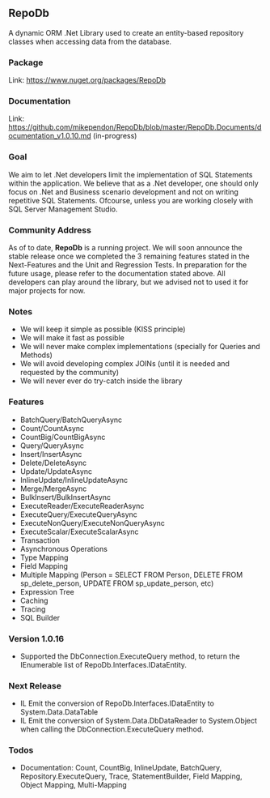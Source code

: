 ## RepoDb

A dynamic ORM .Net Library used to create an entity-based repository classes when accessing data from the database.

### Package
Link: https://www.nuget.org/packages/RepoDb

### Documentation
Link: https://github.com/mikependon/RepoDb/blob/master/RepoDb.Documents/documentation_v1.0.10.md (in-progress)

### Goal

We aim to let .Net developers limit the implementation of SQL Statements within the application. We believe that as a .Net developer, one should only focus on .Net and Business scenario development and not on writing repetitive SQL Statements. Ofcourse, unless you are working closely with SQL Server Management Studio.

### Community Address

As of to date, **RepoDb** is a running project. We will soon announce the stable release once we completed the 3 remaining features stated in the Next-Features and the Unit and Regression Tests. In preparation for the future usage, please refer to the documentation stated above. All developers can play around the library, but we advised not to used it for major projects for now.

### Notes

 - We will keep it simple as possible (KISS principle)
 - We will make it fast as possible
 - We will never make complex implementations (specially for Queries and Methods)
 - We will avoid developing complex JOINs (until it is needed and requested by the community)
 - We will never ever do try-catch inside the library

### Features

 - BatchQuery/BatchQueryAsync
 - Count/CountAsync
 - CountBig/CountBigAsync
 - Query/QueryAsync
 - Insert/InsertAsync
 - Delete/DeleteAsync
 - Update/UpdateAsync
 - InlineUpdate/InlineUpdateAsync
 - Merge/MergeAsync
 - BulkInsert/BulkInsertAsync
 - ExecuteReader/ExecuteReaderAsync
 - ExecuteQuery/ExecuteQueryAsync
 - ExecuteNonQuery/ExecuteNonQueryAsync
 - ExecuteScalar/ExecuteScalarAsync
 - Transaction
 - Asynchronous Operations
 - Type Mapping
 - Field Mapping
 - Multiple Mapping (Person = SELECT FROM Person, DELETE FROM sp_delete_person, UPDATE FROM sp_update_person, etc)
 - Expression Tree
 - Caching
 - Tracing
 - SQL Builder

### Version 1.0.16

 - Supported the DbConnection.ExecuteQuery<TEntity> method, to return the IEnumerable list of RepoDb.Interfaces.IDataEntity.

### Next Release

 - IL Emit the conversion of RepoDb.Interfaces.IDataEntity to System.Data.DataTable
 - IL Emit the conversion of System.Data.DbDataReader to System.Object when calling the DbConnection.ExecuteQuery method.
 
### Todos

 - Documentation: Count, CountBig, InlineUpdate, BatchQuery, Repository.ExecuteQuery, Trace, StatementBuilder, Field Mapping, Object Mapping, Multi-Mapping

